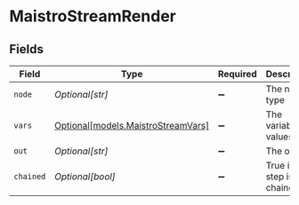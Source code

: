 # MaistroStreamRender


## Fields

| Field                                                                | Type                                                                 | Required                                                             | Description                                                          |
| -------------------------------------------------------------------- | -------------------------------------------------------------------- | -------------------------------------------------------------------- | -------------------------------------------------------------------- |
| `node`                                                               | *Optional[str]*                                                      | :heavy_minus_sign:                                                   | The node type                                                        |
| `vars`                                                               | [Optional[models.MaistroStreamVars]](../models/maistrostreamvars.md) | :heavy_minus_sign:                                                   | The variable values                                                  |
| `out`                                                                | *Optional[str]*                                                      | :heavy_minus_sign:                                                   | The output                                                           |
| `chained`                                                            | *Optional[bool]*                                                     | :heavy_minus_sign:                                                   | True if the step is chained                                          |